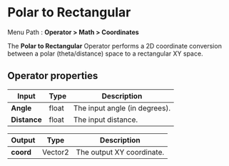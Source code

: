 # Polar to Rectangular

Menu Path : **Operator >  Math > Coordinates**

The **Polar to Rectangular** Operator performs a 2D coordinate conversion between a polar (theta/distance) space to a rectangular XY space.

## Operator properties

| **Input**    | **Type** | **Description**               |
| ------------ | -------- | ----------------------------- |
| **Angle**    | float    | The input angle (in degrees). |
| **Distance** | float    | The input distance.           |

| **Output** | **Type** | **Description**           |
| ---------- | -------- | ------------------------- |
| **coord**  | Vector2  | The output XY coordinate. |
